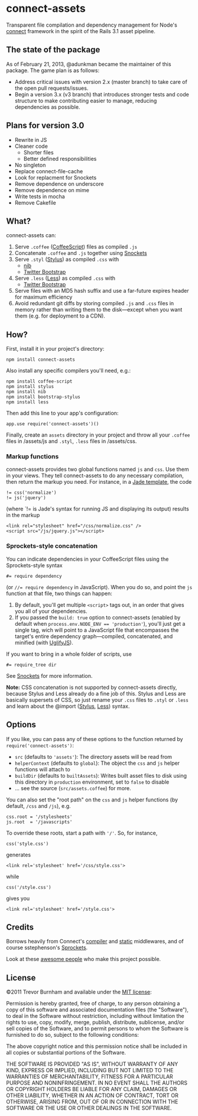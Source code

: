 # connect-assets

Transparent file compilation and dependency management for Node's [connect](https://github.com/senchalabs/connect) framework in the spirit of the Rails 3.1 asset pipeline.

## The state of the package

As of February 21, 2013, @adunkman became the maintainer of this package. The game plan is as follows:
- Address critical issues with version 2.x (master branch) to take care of the open pull requests/issues. 
- Begin a version 3.x (v3 branch) that introduces stronger tests and code structure to make contributing easier to manage, reducing dependencies as possible.

## Plans for version 3.0

* Rewrite in JS
* Cleaner code
    * Shorter files
    * Better defined responsibilities
* No singleton
* Replace connect-file-cache
* Look for replacment for Snockets
* Remove dependence on underscore
* Remove dependence on mime
* Write tests in mocha
* Remove Cakefile

## What?

connect-assets can:

1. Serve `.coffee` ([CoffeeScript](http://coffeescript.org)) files as compiled `.js`
1. Concatenate `.coffee` and `.js` together using [Snockets](https://github.com/TrevorBurnham/snockets)
1. Serve `.styl` ([Stylus](http://learnboost.github.com/stylus/)) as compiled `.css` with
    -  [nib](https://github.com/visionmedia/nib) 
    -  [Twitter Bootstrap](https://github.com/shomeya/bootstrap-stylus)
1. Serve `.less` ([Less](http://lesscss.org/)) as compiled `.css` with
    - [Twitter Bootstrap](https://github.com/twitter/bootstrap) 
1. Serve files with an MD5 hash suffix and use a far-future expires header for maximum efficiency
1. Avoid redundant git diffs by storing compiled `.js` and `.css` files in memory rather than writing them to the disk—except when you want them (e.g. for deployment to a CDN).

## How?

First, install it in your project's directory:

    npm install connect-assets

Also install any specific compilers you'll need, e.g.:

    npm install coffee-script
    npm install stylus
    npm install nib
    npm install bootstrap-stylus
    npm install less

Then add this line to your app's configuration:

    app.use require('connect-assets')()

Finally, create an `assets` directory in your project and throw all your `.coffee` files in /assets/js and `.styl`, `.less` files in /assets/css.

### Markup functions

connect-assets provides two global functions named `js` and `css`. Use them in your views. They tell connect-assets to do any necessary compilation, then return the markup you need. For instance, in a [Jade template](http://jade-lang.com/), the code

    != css('normalize')
    != js('jquery')

(where `!= is Jade's syntax for running JS and displaying its output) results in the markup

    <link rel="stylesheet" href="/css/normalize.css" />
    <script src="/js/jquery.js"></script>

### Sprockets-style concatenation

You can indicate dependencies in your CoffeeScript files using the Sprockets-style syntax

    #= require dependency

(or `//= require dependency` in JavaScript). When you do so, and point the `js` function at that file, two things can happen:

1. By default, you'll get multiple `<script>` tags out, in an order that gives you all of your dependencies.
2. If you passed the `build: true` option to connect-assets (enabled by default when `process.env.NODE_ENV == 'production'`), you'll just get a single tag, wich will point to a JavaScript file that encompasses the target's entire dependency graph—compiled, concatenated, and minified (with [UglifyJS](https://github.com/mishoo/UglifyJS)).

If you want to bring in a whole folder of scripts, use

    #= require_tree dir

See [Snockets](http://github.com/TrevorBurnham/snockets) for more information.

**Note:** CSS concatenation is not supported by connect-assets directly, because Stylus and Less already do a fine job of this. Stylus and Less are basically supersets of CSS, so just rename your `.css` files to `.styl` or `.less` and learn about the @import ([Stylus](http://learnboost.github.com/stylus/docs/import.html), [Less](http://lesscss.org/#-importing)) syntax.

## Options

If you like, you can pass any of these options to the function returned by `require('connect-assets')`:

* `src` (defaults to `'assets'`): The directory assets will be read from
* `helperContext` (defaults to `global`): The object the `css` and `js` helper functions will attach to
* `buildDir` (defaults to `builtAssets`): Writes built asset files to disk using this directory in `production` environment, set to `false` to disable 
* ... see the source (`src/assets.coffee`) for more.

You can also set the "root path" on the `css` and `js` helper functions (by default, `/css` and `/js`), e.g.

    css.root = '/stylesheets'
    js.root  = '/javascripts'

To override these roots, start a path with `'/'`. So, for instance,

    css('style.css')

generates

    <link rel='stylesheet' href='/css/style.css'>

while

    css('/style.css')

gives you

    <link rel='stylesheet' href='/style.css'>

## Credits

Borrows heavily from Connect's [compiler](https://github.com/senchalabs/connect/blob/1.6.4/lib/middleware/compiler.js) and [static](https://github.com/senchalabs/connect/blob/1.6.4/lib/middleware/static.js) middlewares, and of course sstephenson's [Sprockets](https://github.com/sstephenson/sprockets).

Look at these [awesome people](https://github.com/adunkman/connect-assets/contributors) who make this project possible.

## License

©2011 Trevor Burnham and available under the [MIT license](http://www.opensource.org/licenses/mit-license.php):

Permission is hereby granted, free of charge, to any person obtaining a copy of this software and associated documentation files (the "Software"), to deal in the Software without restriction, including without limitation the rights to use, copy, modify, merge, publish, distribute, sublicense, and/or sell copies of the Software, and to permit persons to whom the Software is furnished to do so, subject to the following conditions:

The above copyright notice and this permission notice shall be included in all copies or substantial portions of the Software.

THE SOFTWARE IS PROVIDED "AS IS", WITHOUT WARRANTY OF ANY KIND, EXPRESS OR IMPLIED, INCLUDING BUT NOT LIMITED TO THE WARRANTIES OF MERCHANTABILITY, FITNESS FOR A PARTICULAR PURPOSE AND NONINFRINGEMENT. IN NO EVENT SHALL THE AUTHORS OR COPYRIGHT HOLDERS BE LIABLE FOR ANY CLAIM, DAMAGES OR OTHER LIABILITY, WHETHER IN AN ACTION OF CONTRACT, TORT OR OTHERWISE, ARISING FROM, OUT OF OR IN CONNECTION WITH THE SOFTWARE OR THE USE OR OTHER DEALINGS IN THE SOFTWARE.
